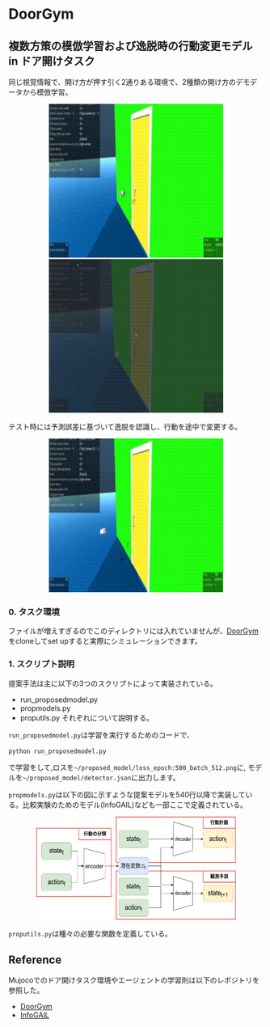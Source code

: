 # DoorGym

[doorgym_video]: ./imgs/doorgym_video.gif
## 複数方策の模倣学習および逸脱時の行動変更モデル in ドア開けタスク
同じ視覚情報で、開け方が押す引く2通りある環境で、2種類の開け方のデモデータから模倣学習。
<p align="center">
  <img width="345" height="304" src="./pull.gif">
  <img width="345" height="304" src="./push.gif">
</p>
テスト時には予測誤差に基づいて逸脱を認識し、行動を途中で変更する。
<p align="center">
  <img width="345" height="304" src="./anomaly.gif">
</p>

### 0. タスク環境
ファイルが増えすぎるのでこのディレクトリには入れていませんが、[DoorGym](https://github.com/PSVL/DoorGym)をcloneしてset upすると実際にシミュレーションできます。

### 1. スクリプト説明
提案手法は主に以下の3つのスクリプトによって実装されている。
- run_proposedmodel.py
- propmodels.py
- proputils.py
それぞれについて説明する。

`run_proposedmodel.py`は学習を実行するためのコードで、
```bash
python run_proposedmodel.py
```
で学習をして,ロスを`~/proposed_model/loss_epoch:500_batch_512.png`に,
モデルを`~/proposed_model/detector.json`に出力します。

`propmodels.py`は以下の図に示すような提案モデルを540行以降で実装している。比較実験のためのモデル(InfoGAIL)なども一部ここで定義されている。
<p align="center">
  <img width="395" height="204" src="./archi.png">
</p>

`proputils.py`は種々の必要な関数を定義している。

## Reference
Mujocoでのドア開けタスク環境やエージェントの学習則は以下のレポジトリを参照した。
- [DoorGym](https://github.com/PSVL/DoorGym)
- [InfoGAIL](https://github.com/YunzhuLi/InfoGAIL)
